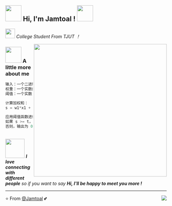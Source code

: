 <h2><img src="https://www.yazizzy.top//upload/1.gif" width="50"> Hi, I'm Jamtoal ! <img src="https://www.yazizzy.top//upload/1.gif" width="50"></h2>

<p><img src="https://www.yazizzy.top//upload/2.gif" width="30"> <em> College Student From TJUT ！
</em></p>

<img align='right' src="https://www.yazizzy.top//upload/gif3.gif" width="415">

### <img src="https://www.yazizzy.top//upload/4.gif" width="50"> A little more about me


```Julia
输入：一个二进制向量 x = (x1, x2, ..., xn)  // 输入信号
权重：一个实数向量 w = (w1, w2, ..., wn)    // 输入权重
阈值：一个实数 t                            // 阈值

计算加权和：
s = w1*x1 + w2*x2 + ... + wn*xn

应用阈值函数进行激活：
如果 s >= t，则输出为 1
否则，输出为 0

```


<br>
<img src="https://jsd.cdn.zzko.cn/gh/ElainaFanBoy/picx-images-hosting@master/20230719/5.gif" width="60"> <em><b>I love connecting with different people</b> so if you want to say <b>Hi, I'll be happy to meet you more !</b></em>

---

⭐️ From [@Jamtoal](https://github.com/Jamtoal) 💕
<img align='right' src="https://komarev.com/ghpvc/?username=Jamtoal&label=Profile+Views&color=3a8755">


